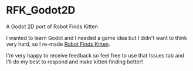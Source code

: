 # RFK_Godot2D

A Godot 2D port of Robot Finds Kitten

I wanted to learn Godot and I needed a game idea but I didn't want to think very hard, so I re-made [Robot Finds Kitten](http://robotfindskitten.org/).

I'm very happy to receive feedback so feel free to use that Issues tab and I'll do my best to respond and make kitten finding better!
